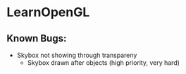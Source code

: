 # LearnOpenGL

## Known Bugs:
- Skybox not showing through transpareny
    - Skybox drawn after objects (high priority, very hard)